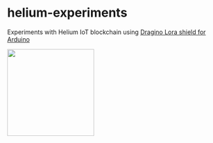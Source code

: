 # helium-experiments
Experiments with Helium IoT blockchain using [Dragino Lora shield for Arduino](https://www.dragino.com/products/lora/item/102-lora-shield.html)


<img src="https://www.dragino.com/media/k2/galleries/102/LoraShield-1.png" width="200">
